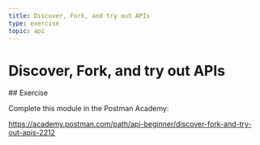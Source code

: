 ```yaml
---
title: Discover, Fork, and try out APIs
type: exercise
topic: api
---
```


# Discover, Fork, and try out APIs

## Exercise

Complete this module in the Postman Academy:

https://academy.postman.com/path/api-beginner/discover-fork-and-try-out-apis-2212
